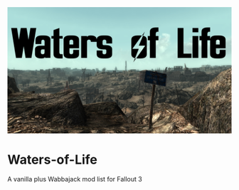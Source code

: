 <img src= "https://raw.githubusercontent.com/zpok3/Waters-of-Life/main/logo.jpeg" target="_blank"></a>

# Waters-of-Life
A vanilla plus Wabbajack mod list for Fallout 3
